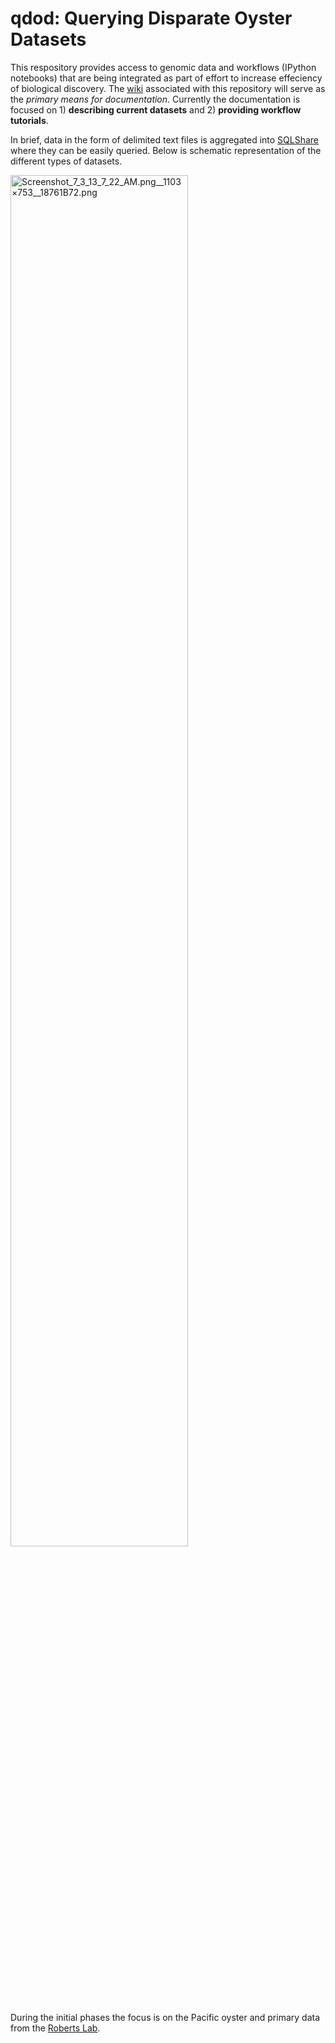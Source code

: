 qdod: Querying Disparate Oyster Datasets
====

This respository provides access to genomic data and workflows (IPython notebooks) that are being integrated as part of effort to increase effeciency of biological discovery. The [wiki](https://github.com/sr320/qdod/wiki) associated with this repository will serve as the _primary means for documentation_. Currently the documentation is focused on 1) **describing current datasets** and 2) **providing workflow tutorials**.


In brief, data in the form of delimited text files is aggregated into [SQLShare](https://sqlshare.escience.washington.edu/sqlshare/) where they can be easily queried. Below is schematic representation of the different types of datasets.

<img src="http://eagle.fish.washington.edu/cnidarian/skitch/Screenshot_7_3_13_7_22_AM.png__1103×753__18761B72.png" alt="Screenshot_7_3_13_7_22_AM.png__1103×753__18761B72.png" width = 75%/>


 During the initial phases the focus is on the Pacific oyster and primary data from the [Roberts Lab](http://faculty.washington.edu/sr320).
